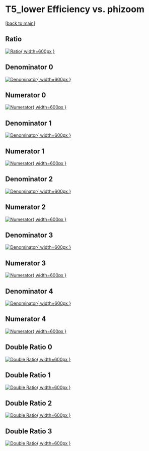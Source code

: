 # T5_lower Efficiency vs. phizoom

[[back to main](./)]



## Ratio

[![Ratio](../mtv/var/T5_lower_base_0_0_eff_phizoom.png){ width=600px }](../mtv/var/T5_lower_base_0_0_eff_phizoom.pdf)

## Denominator 0

[![Denominator](../mtv/den/T5_lower_base_0_0_eff_phizoom_den0.png){ width=600px }](../mtv/den/T5_lower_base_0_0_eff_phizoom_den0.pdf)

## Numerator 0

[![Numerator](../mtv/num/T5_lower_base_0_0_eff_phizoom_num0.png){ width=600px }](../mtv/num/T5_lower_base_0_0_eff_phizoom_num0.pdf)

## Denominator 1

[![Denominator](../mtv/den/T5_lower_base_0_0_eff_phizoom_den1.png){ width=600px }](../mtv/den/T5_lower_base_0_0_eff_phizoom_den1.pdf)

## Numerator 1

[![Numerator](../mtv/num/T5_lower_base_0_0_eff_phizoom_num1.png){ width=600px }](../mtv/num/T5_lower_base_0_0_eff_phizoom_num1.pdf)

## Denominator 2

[![Denominator](../mtv/den/T5_lower_base_0_0_eff_phizoom_den2.png){ width=600px }](../mtv/den/T5_lower_base_0_0_eff_phizoom_den2.pdf)

## Numerator 2

[![Numerator](../mtv/num/T5_lower_base_0_0_eff_phizoom_num2.png){ width=600px }](../mtv/num/T5_lower_base_0_0_eff_phizoom_num2.pdf)

## Denominator 3

[![Denominator](../mtv/den/T5_lower_base_0_0_eff_phizoom_den3.png){ width=600px }](../mtv/den/T5_lower_base_0_0_eff_phizoom_den3.pdf)

## Numerator 3

[![Numerator](../mtv/num/T5_lower_base_0_0_eff_phizoom_num3.png){ width=600px }](../mtv/num/T5_lower_base_0_0_eff_phizoom_num3.pdf)

## Denominator 4

[![Denominator](../mtv/den/T5_lower_base_0_0_eff_phizoom_den4.png){ width=600px }](../mtv/den/T5_lower_base_0_0_eff_phizoom_den4.pdf)

## Numerator 4

[![Numerator](../mtv/num/T5_lower_base_0_0_eff_phizoom_num4.png){ width=600px }](../mtv/num/T5_lower_base_0_0_eff_phizoom_num4.pdf)

## Double Ratio 0

[![Double Ratio](../mtv/ratio/T5_lower_base_0_0_eff_phizoom_ratio0.png){ width=600px }](../mtv/ratio/T5_lower_base_0_0_eff_phizoom_ratio0.pdf)

## Double Ratio 1

[![Double Ratio](../mtv/ratio/T5_lower_base_0_0_eff_phizoom_ratio1.png){ width=600px }](../mtv/ratio/T5_lower_base_0_0_eff_phizoom_ratio1.pdf)

## Double Ratio 2

[![Double Ratio](../mtv/ratio/T5_lower_base_0_0_eff_phizoom_ratio2.png){ width=600px }](../mtv/ratio/T5_lower_base_0_0_eff_phizoom_ratio2.pdf)

## Double Ratio 3

[![Double Ratio](../mtv/ratio/T5_lower_base_0_0_eff_phizoom_ratio3.png){ width=600px }](../mtv/ratio/T5_lower_base_0_0_eff_phizoom_ratio3.pdf)

